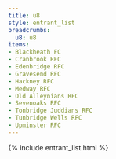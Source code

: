 ```yaml
---
title: u8
style: entrant_list
breadcrumbs:
  u8: u8
items:
- Blackheath FC
- Cranbrook RFC
- Edenbridge RFC
- Gravesend RFC
- Hackney RFC
- Medway RFC
- Old Alleynians RFC
- Sevenoaks RFC
- Tonbridge Juddians RFC
- Tunbridge Wells RFC
- Upminster RFC
---
```


{% include entrant_list.html %}
